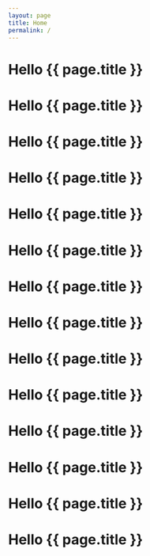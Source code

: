```yaml
---
layout: page
title: Home
permalink: /
---
```


# Hello {{ page.title }}
# Hello {{ page.title }}
# Hello {{ page.title }}
# Hello {{ page.title }}
# Hello {{ page.title }}
# Hello {{ page.title }}
# Hello {{ page.title }}
# Hello {{ page.title }}
# Hello {{ page.title }}
# Hello {{ page.title }}
# Hello {{ page.title }}
# Hello {{ page.title }}
# Hello {{ page.title }}
# Hello {{ page.title }}
